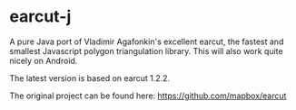 earcut-j
======

A pure Java port of Vladimir Agafonkin's excellent earcut, the fastest and smallest Javascript polygon triangulation library. This will also work quite nicely on Android.

The latest version is based on earcut 1.2.2.

The original project can be found here:
https://github.com/mapbox/earcut
